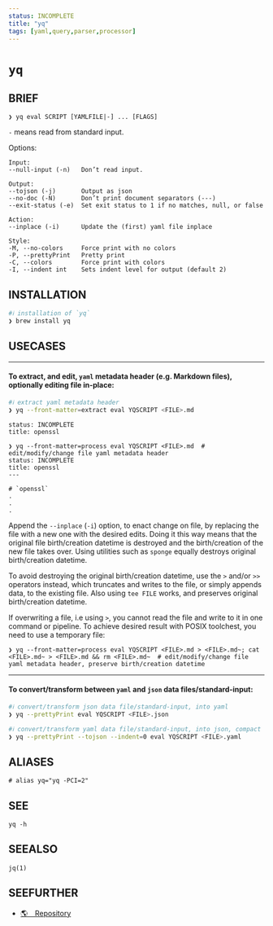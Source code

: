 ```yaml
---
status: INCOMPLETE
title: "yq"
tags: [yaml,query,parser,processor]
---
```


# `yq`

## BRIEF

    ❯ yq eval SCRIPT [YAMLFILE|-] ... [FLAGS]

`-` means read from standard input.

Options:

    Input:
    --null-input (-n)   Don’t read input.

    Output:
    --tojson (-j)       Output as json
    --no-doc (-N)       Don’t print document separators (---)
    --exit-status (-e)  Set exit status to 1 if no matches, null, or false

    Action:
    --inplace (-i)      Update the (first) yaml file inplace

    Style:
    -M, --no-colors     Force print with no colors
    -P, --prettyPrint   Pretty print
    -C, --colors        Force print with colors
    -I, --indent int    Sets indent level for output (default 2)

## INSTALLATION


```bash
#ℹ︎ installation of `yq`
❯ brew install yq
```


## USECASES

----
#### To extract, and edit, `yaml` metadata header (e.g. Markdown files), optionally editing file in-place:


```bash
#ℹ︎ extract yaml metadata header
❯ yq --front-matter=extract eval YQSCRIPT <FILE>.md
```

    status: INCOMPLETE
    title: openssl

    ❯ yq --front-matter=process eval YQSCRIPT <FILE>.md  # edit/modify/change file yaml metadata header
    status: INCOMPLETE
    title: openssl
    ---

    # `openssl`
    .
    .
    .

Append the `--inplace` (`-i`) option, to enact change on file, by replacing the file with a new one with the desired edits. Doing it this way means that the original file birth/creation datetime is destroyed and the birth/creation of the new file takes over. Using utilities such as `sponge` equally destroys original birth/creation datetime.

To avoid destroying the original birth/creation datetime, use the `>` and/or `>>` operators instead, which truncates and writes to the file, or simply appends data, to the existing file. Also using `tee FILE` works, and preserves original birth/creation datetime.

If overwriting a file, i.e using `>`, you cannot read the file and write to it in one command or pipeline. To achieve desired result with POSIX toolchest, you need to use a temporary file:

    ❯ yq --front-matter=process eval YQSCRIPT <FILE>.md > <FILE>.md~; cat <FILE>.md~ > <FILE>.md && rm <FILE>.md~  # edit/modify/change file yaml metadata header, preserve birth/creation datetime

----
#### To convert/transform between `yaml` and `json` data files/standard-input:


```bash
#ℹ︎ convert/transform json data file/standard-input, into yaml
❯ yq --prettyPrint eval YQSCRIPT <FILE>.json
```



```bash
#ℹ︎ convert/transform yaml data file/standard-input, into json, compact as one line
❯ yq --prettyPrint --tojson --indent=0 eval YQSCRIPT <FILE>.yaml
```



## ALIASES

    # alias yq="yq -PCI=2"


## SEE

    yq -h

## SEEALSO

    jq(1)

## SEEFURTHER

- [🌎 Repository](https://mikefarah.gitbook.io/yq/)
